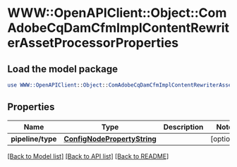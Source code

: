# WWW::OpenAPIClient::Object::ComAdobeCqDamCfmImplContentRewriterAssetProcessorProperties

## Load the model package
```perl
use WWW::OpenAPIClient::Object::ComAdobeCqDamCfmImplContentRewriterAssetProcessorProperties;
```

## Properties
Name | Type | Description | Notes
------------ | ------------- | ------------- | -------------
**pipeline/type** | [**ConfigNodePropertyString**](ConfigNodePropertyString.md) |  | [optional] 

[[Back to Model list]](../README.md#documentation-for-models) [[Back to API list]](../README.md#documentation-for-api-endpoints) [[Back to README]](../README.md)


